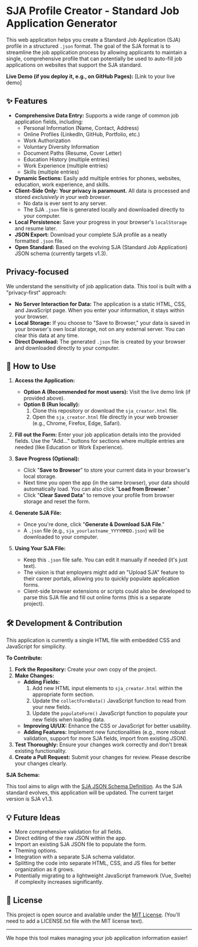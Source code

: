 # SJA Profile Creator - Standard Job Application Generator

This web application helps you create a Standard Job Application (SJA) profile in a structured `.json` format. The goal of the SJA format is to streamline the job application process by allowing applicants to maintain a single, comprehensive profile that can potentially be used to auto-fill job applications on websites that support the SJA standard.

**Live Demo (if you deploy it, e.g., on GitHub Pages):** [Link to your live demo]

## ✨ Features

*   **Comprehensive Data Entry:** Supports a wide range of common job application fields, including:
    *   Personal Information (Name, Contact, Address)
    *   Online Profiles (LinkedIn, GitHub, Portfolio, etc.)
    *   Work Authorization
    *   Voluntary Diversity Information
    *   Document Paths (Resume, Cover Letter)
    *   Education History (multiple entries)
    *   Work Experience (multiple entries)
    *   Skills (multiple entries)
*   **Dynamic Sections:** Easily add multiple entries for phones, websites, education, work experience, and skills.
*   **Client-Side Only:** **Your privacy is paramount.** All data is processed and stored *exclusively in your web browser*.
    *   No data is ever sent to any server.
    *   The SJA `.json` file is generated locally and downloaded directly to your computer.
*   **Local Persistence:** Save your progress in your browser's `localStorage` and resume later.
*   **JSON Export:** Download your complete SJA profile as a neatly formatted `.json` file.
*   **Open Standard:** Based on the evolving SJA (Standard Job Application) JSON schema (currently targets v1.3).

## Privacy-focused

We understand the sensitivity of job application data. This tool is built with a "privacy-first" approach:

*   **No Server Interaction for Data:** The application is a static HTML, CSS, and JavaScript page. When you enter your information, it stays within your browser.
*   **Local Storage:** If you choose to "Save to Browser," your data is saved in your browser's own local storage, not on any external server. You can clear this data at any time.
*   **Direct Download:** The generated `.json` file is created by your browser and downloaded directly to your computer.

## 🚀 How to Use

1.  **Access the Application:**
    *   **Option A (Recommended for most users):** Visit the live demo link (if provided above).
    *   **Option B (Run locally):**
        1.  Clone this repository or download the `sja_creator.html` file.
        2.  Open the `sja_creator.html` file directly in your web browser (e.g., Chrome, Firefox, Edge, Safari).

2.  **Fill out the Form:** Enter your job application details into the provided fields. Use the "Add..." buttons for sections where multiple entries are needed (like Education or Work Experience).

3.  **Save Progress (Optional):**
    *   Click "**Save to Browser**" to store your current data in your browser's local storage.
    *   Next time you open the app (in the same browser), your data should automatically load. You can also click "**Load from Browser**."
    *   Click "**Clear Saved Data**" to remove your profile from browser storage and reset the form.

4.  **Generate SJA File:**
    *   Once you're done, click "**Generate & Download SJA File**."
    *   A `.json` file (e.g., `sja_yourlastname_YYYYMMDD.json`) will be downloaded to your computer.

5.  **Using Your SJA File:**
    *   Keep this `.json` file safe. You can edit it manually if needed (it's just text).
    *   The vision is that employers might add an "Upload SJA" feature to their career portals, allowing you to quickly populate application forms.
    *   Client-side browser extensions or scripts could also be developed to parse this SJA file and fill out online forms (this is a separate project).

## 🛠️ Development & Contribution

This application is currently a single HTML file with embedded CSS and JavaScript for simplicity.

**To Contribute:**

1.  **Fork the Repository:** Create your own copy of the project.
2.  **Make Changes:**
    *   **Adding Fields:**
        1.  Add new HTML input elements to `sja_creator.html` within the appropriate form section.
        2.  Update the `collectFormData()` JavaScript function to read from your new fields.
        3.  Update the `populateForm()` JavaScript function to populate your new fields when loading data.
    *   **Improving UI/UX:** Enhance the CSS or JavaScript for better usability.
    *   **Adding Features:** Implement new functionalities (e.g., more robust validation, support for more SJA fields, import from existing JSON).
3.  **Test Thoroughly:** Ensure your changes work correctly and don't break existing functionality.
4.  **Create a Pull Request:** Submit your changes for review. Please describe your changes clearly.

**SJA Schema:**

This tool aims to align with the [SJA JSON Schema Definition](link-to-your-sja-schema-definition-if-you-host-it-separately-or-describe-it-in-another-md-file). As the SJA standard evolves, this application will be updated. The current target version is SJA v1.3.

## 💡 Future Ideas

*   More comprehensive validation for all fields.
*   Direct editing of the raw JSON within the app.
*   Import an existing SJA JSON file to populate the form.
*   Theming options.
*   Integration with a separate SJA schema validator.
*   Splitting the code into separate HTML, CSS, and JS files for better organization as it grows.
*   Potentially migrating to a lightweight JavaScript framework (Vue, Svelte) if complexity increases significantly.

## 📄 License

This project is open source and available under the [MIT License](LICENSE.txt). (You'll need to add a LICENSE.txt file with the MIT license text).

---

We hope this tool makes managing your job application information easier!
